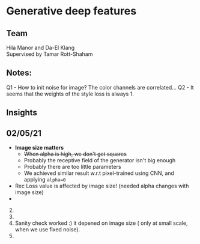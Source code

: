 <!-- [![Python 3.7.7](https://img.shields.io/badge/python-3.7.7+-blue.svg)](https://www.python.org/downloads/release/python-377/)
[![OpenCV](https://img.shields.io/badge/OpenCV-3.4.2-green)](https://opencv.org/) -->
<!--[![torch](https://img.shields.io/badge/torch-1.4.0-green)](https://pytorch.org/) -->
<!-- [![torchvision](https://img.shields.io/badge/torchvision-0.5.0-green)](https://pytorch.org/) -->

# Generative deep features


## Team
Hila Manor and Da-El Klang  
Supervised by Tamar Rott-Shaham

## Notes:
Q1 - How to init noise for image? The color channels are correlated...
Q2 - It seems that the weights of the style loss is always 1.


## Insights
## 02/05/21
* **Image size matters**
  * ~~When alpha is high, we don't get squares~~
  * Probably the receptive field of the generator isn't big enough
  * Probably there are too little parameters
  * We achieved similar result w.r.t pixel-trained using CNN, and applying `alpha=0`
*  Rec Loss value is affected by image size! (needed alpha changes with image size)
*  
2. 
3. 
4. Sanity check worked :) it depened on image size ( only at small scale, when we use fixed noise).
5. 
